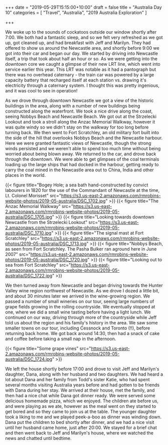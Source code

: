 +++
date = "2019-05-29T15:15:00+10:00"
draft = false
title = "Australia Day 10"
categories = [ "Travel", "Australia", "2019 Australia Exploration" ]

+++

We woke up to the sounds of cockatoos outside our window shortly after 7:00. We both had a fantastic sleep, and so we felt very refreshed as we got up, got cleaned up, and had breakfast with Jeff and Marilyn. They had offered to show us around the Newcastle area, and shortly before 9:00 we got into their car and began our day. We started by driving into Newcastle itself, a trip that took about half an hour or so. As we were getting into the downtown core we caught a glimpse of their new LRT line, which went into service earlier this year. This LRT was notable as it had a pantograph but there was no overhead caternary - the train car was powered by a large capacity battery that recharged itself at each station vs. drawing it's electricity through a caternary system. I thought this was pretty ingenious, and it was cool to see in operation!

As we drove through downtown Newcastle we got a view of the historic buildings in the area, along with a number of new buildings being constructed along the waterfront. We took a nice drive along the coast, seeing Nobbys Beach and Newcastle Beach. We got out at the Strzelecki Lookout and took a stroll along the Anzac Memorial Walkway, however it was quite windy so we didn't stay on the walkway for too long before turning back. We then went to Fort Scratchley, an old military fort built into the side of the hill that overlooks Nobbys Beach and the Newcastle harbour. Here we were granted fantastic views of Newcastle, though the strong winds persisted and we weren't able to spend too much time without being worried about being blown away. We returned to the car, and drove back through the downtown. We were able to get glimpses of the coal terminals loading up the large ships that had docked in the harbour, getting ready to carry the coal mined in the Newcastle area out to China, India and other places in the world.

{{< figure title="Bogey Hole; a sea bath hand-constructed by convict labourers in 1820 for the use of the Commandant of Newcastle at the time, Lt. Colonel Morisset" src="https://s3.us-east-2.amazonaws.com/rmrobins-website-photos/2019-05-australia/DSC_1702.jpg" >}}
{{< figure title="The Anzac Memorial Walkway" src="https://s3.us-east-2.amazonaws.com/rmrobins-website-photos/2019-05-australia/DSC_1705.jpg" >}}
{{< figure title="Looking towards downtown Newcastle from the Strzelecki Lookout" src="https://s3.us-east-2.amazonaws.com/rmrobins-website-photos/2019-05-australia/DSC_1710.jpg" >}}
{{< figure title="The signal mast at Fort Scratchley" src="https://s3.us-east-2.amazonaws.com/rmrobins-website-photos/2019-05-australia/DSC_1713.jpg" >}}
{{< figure title="Nobbys Beach, as seen from Fort Scratchley. The Pasha Bulker ran aground here in June 2007" src="https://s3.us-east-2.amazonaws.com/rmrobins-website-photos/2019-05-australia/DSC_1720.jpg" >}}
{{< figure title="Looking out to sea from Fort Scratchley" src="https://s3.us-east-2.amazonaws.com/rmrobins-website-photos/2019-05-australia/DSC_1722.jpg" >}}

We then turned away from Newcastle and began driving towards the Hunter Valley wine region northwest of Newcastle. As we drove I dozed a little bit, and about 30 minutes later we arrived in the wine-growing region. We passed a number of small wineries on our tour, seeing large numbers of grape fields growing in the rolling countryside. We eventually stopped at one, where we did a small wine tasting before having a light lunch. We continued on our way, driving through more of the countryside while Jeff told us about the region and his family's history in the area. We saw some smaller towns on our tour, including Cessnock and Toronto (!!), before returning back home. We got back around 14:30, then had a snack of cake and coffee before taking a small nap in the afternoon.

{{< figure title="Some grape vines" src="https://s3.us-east-2.amazonaws.com/rmrobins-website-photos/2019-05-australia/DSC_1724.jpg" >}}

We left the house shortly before 17:00 and drove to visit Jeff and Marilyn's daughter, Dana, along with her husband and two daughters. We had heard a lot about Dana and her family from Todd's sister Katie, who had spent several months visiting Australia years before and had gotten to be friends with Dana during her stay. We arrived at their house, met the family, and then had a nice chat while Dana got dinner ready. We were served some delicious homemade pizza, which we enjoyed. The children ate before us, and were playing as we ate, however as the meal went on they started to get bored and so they came to join us at the table. The younger daughter took a liking to me and we played peek-a-boo as dinner was winding down. Dana put the children to bed shortly after dinner, and we had a nice visit until her husband came home, just after 20:00. We stayed for a brief chat and then went back to Jeff and Marilyn's house, where we watched the news and chatted until bedtime.
